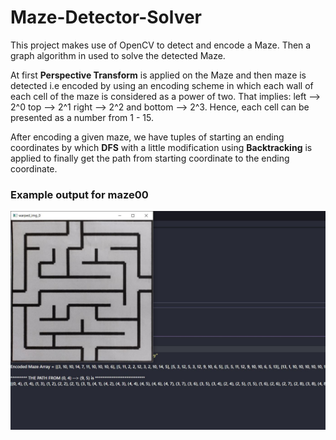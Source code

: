 # Maze-Detector-Solver

This project makes use of OpenCV to detect and encode a Maze. Then a graph algorithm in used to solve the detected Maze.

At first **Perspective Transform** is applied on the Maze and then maze is detected i.e encoded by using an encoding scheme in which each wall of each cell of the maze is 
considered as a power of two. That implies: left --> 2^0 top --> 2^1 right --> 2^2 and bottom --> 2^3. Hence, each cell can be presented as a number from 1 - 15.

After encoding a given maze, we have tuples of starting an ending coordinates by which **DFS** with a little modification using **Backtracking** is applied to finally get the path from
starting coordinate to the ending coordinate.

### Example output for maze00

![](Project.JPG)
